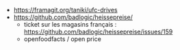- https://framagit.org/taniki/ufc-drives
- https://github.com/badlogic/heissepreise/
	- ticket sur les magasins français : https://github.com/badlogic/heissepreise/issues/159
	- openfoodfacts / open price